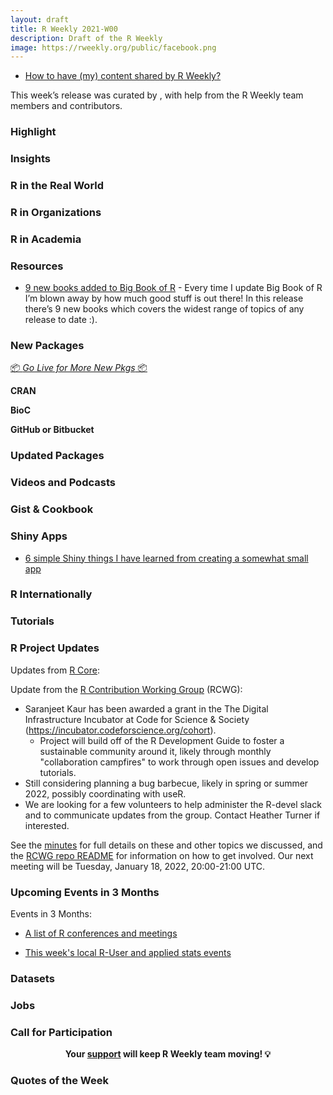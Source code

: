 ```yaml
---
layout: draft
title: R Weekly 2021-W00
description: Draft of the R Weekly
image: https://rweekly.org/public/facebook.png
---
```



+ [How to have (my) content shared by R Weekly?](https://github.com/rweekly/rweekly.org#how-to-have-my-content-shared-by-r-weekly)

This week’s release was curated by [](), with help from the R Weekly team members and contributors.



###  Highlight



### Insights



### R in the Real World



###  R in Organizations



###  R in Academia



###  Resources



+ [9 new books added to Big Book of R](https://oscarbaruffa.com/bbofr_2021-06-12/) - Every time I update Big Book of R I’m blown away by how much good stuff is out there! In this release there’s 9 new books which covers the widest range of topics of any release to date :).

###  New Packages

<p class="added-hostname"><a href="https://rweekly.org/live" target="_blank" class="externalLink">📦 <i>Go Live for More New Pkgs</i> 📦</a></p>

**CRAN**



**BioC**



**GitHub or Bitbucket**



### Updated Packages



###  Videos and Podcasts



### Gist & Cookbook



### Shiny Apps

+ [6 simple Shiny things I have learned from creating a somewhat small app](https://albert-rapp.de/post/2021-11-21-a-few-learnings-from-a-simple-shiny-app/)


### R Internationally



###  Tutorials



<!--<div class="post-more-begin></div><div class="post-more-end"></div>-->

###  R Project Updates

Updates from [R Core](http://developer.r-project.org/blosxom.cgi/R-devel/NEWS):

Update from the [R Contribution Working Group](https://forwards.github.io/rcontribution/working-group) (RCWG):

* Saranjeet Kaur has been awarded a grant in the The Digital Infrastructure Incubator at Code for Science & Society (https://incubator.codeforscience.org/cohort). 
  * Project will build off of the R Development Guide to foster a sustainable community around it, likely through monthly "collaboration campfires" to work through open issues and develop tutorials.
* Still considering planning a bug barbecue, likely in spring or summer 2022, possibly coordinating with useR.
* We are looking for a few volunteers to help administer the R-devel slack and to communicate updates from the group. Contact Heather Turner if interested.

See the [minutes](https://github.com/forwards/rcontribution/blob/master/team_minutes/2021-12-10.md) for full details on these and other topics we discussed, and the [RCWG repo README](https://github.com/forwards/rcontribution) for information on how to get involved. Our next meeting will be Tuesday, January 18, 2022, 20:00-21:00 UTC.


###  Upcoming Events in 3 Months

Events in 3 Months:


+ [A list of R conferences and meetings](https://jumpingrivers.github.io/meetingsR/events.html)

+ [This week's local R-User and applied stats events](https://community.rstudio.com/c/irl)


### Datasets

### Jobs




###  Call for Participation


<p class="hide-support added-hostname support-rweekly" style="text-align: center;font-weight: bold;">Your <a class="non-visited externalLink" href="https://www.patreon.com/rweekly" onclick="pas(this)">support</a> will keep R Weekly team moving! 💡</p>

###  Quotes of the Week
